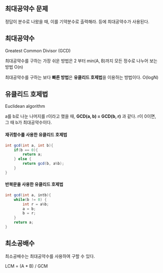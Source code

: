 ## 최대공약수 문제
정답이 분수로 나왔을 때, 이를 기약분수로 출력해라. 등에 최대공약수가 사용된다.

## 최대공약수
Greatest Common Divisor (GCD)

최대공약수를 구하는 가장 쉬운 방법은 2 부터 min(A, B)까지 모든 정수로 나누어 보는 방법 O(n)

최대공약수를 구하는 보다 **빠른 방법**은 **유클리드 호제법**을 이용하는 방법이다. O(logN)

## 유클리드 호제법
Euclidean algorithm

a를 b로 나눈 나머지를 r이라고 했을 때,
**GCD(a, b) = GCD(b, r)** 과 같다.
r이 0이면, 그 때 b가 최대공약수이다.

#### 재귀함수를 사용한 유클리드 호제법
```java
int gcd(int a, int b){
	if(b == 0){
		return a;
	} else {
		return gcd(b, a%b);
	}
}
```

#### 반복문을 사용한 유클리드 호제법
```java
int gcd(int a, intb){
	while(b != 0) {
		int r = a%b;
		a = b;
		b = r;
	}
	return a;
}
```

## 최소공배수
최소공배수는 최대공약수를 사용하여 구할 수 있다.

LCM = (A * B) / GCM


<!--stackedit_data:
eyJoaXN0b3J5IjpbLTg1OTQzNjYyM119
-->
